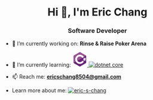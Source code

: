 <h1 align="center">Hi 👋, I'm Eric Chang</h1>
<h3 align="center">Software Developer</h3>

- 🔭 I’m currently working on: **Rinse & Raise Poker Arena**

- 🌱 I’m currently learning: <span align="left"> <a href="https://www.w3schools.com/cs/" target="_blank" rel="noreferrer">
    <img src="https://raw.githubusercontent.com/devicons/devicon/master/icons/csharp/csharp-original.svg" alt="csharp" width="40" height="40"/>
  </a> 
  <a href="https://dotnet.microsoft.com/" target="_blank" rel="noreferrer">
    <img src="https://user-images.githubusercontent.com/25181517/121405754-b4f48f80-c95d-11eb-8893-fc325bde617f.png" alt="dotnet core" width="40" height="40"/>
  </a>
</span>


- 📫 Reach me: **ericschang8504@gmail.com**

- Learn more about me: <a href="https://linkedin.com/in/eric-s-chang" target="blank"><img style="vertical-align: bottom;" src="https://raw.githubusercontent.com/rahuldkjain/github-profile-readme-generator/master/src/images/icons/Social/linked-in-alt.svg" alt="eric-s-chang" height="30" width="40" /></a>

